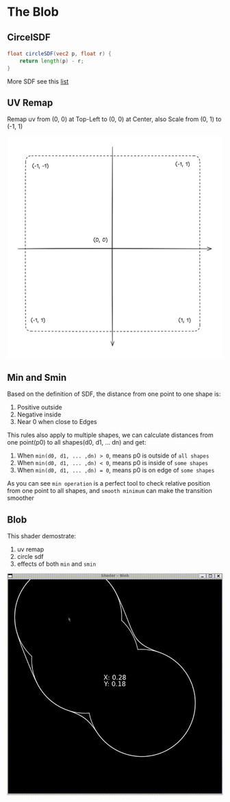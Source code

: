 # The Blob

## CircelSDF

```glsl
float circleSDF(vec2 p, float r) {
    return length(p) - r;
}
```

More SDF see this [list](https://iquilezles.org/articles/distfunctions2d/)

## UV Remap
Remap uv from (0, 0) at Top-Left to (0, 0) at Center, also Scale from (0, 1) to (-1, 1)

![remap uv](../docs/blob/remap_uv.png)


## Min and Smin
Based on the definition of SDF, the distance from one point to one shape is:
1. Positive outside
2. Negative inside
3. Near 0 when close to Edges

This rules also apply to multiple shapes, we can calculate distances from one point(p0) to all shapes(d0, d1, ... dn) and get:
1. When `min(d0, d1, ... ,dn) > 0`, means p0 is outside of `all shapes`
2. When `min(d0, d1, ... ,dn) < 0`, means p0 is inside of `some shapes`
3. When `min(d0, d1, ... ,dn) = 0`, means p0 is on edge of `some shapes`


As you can see `min operation` is a perfect tool to check relative position from one point to all shapes, and `smooth minimum` can make the transition smoother

## Blob 

This shader demostrate:
1. uv remap
2. circle sdf
1. effects of both `min` and `smin`

![blob](../docs/blob/blob.gif)



